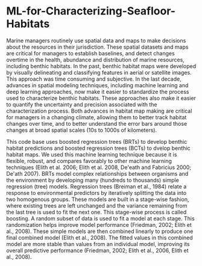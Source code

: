 # ML-for-Characterizing-Seafloor-Habitats
Marine managers routinely use spatial data and maps to make decisions about the resources in their jurisdiction. These spatial datasets and maps are critical for managers to establish baselines, and detect changes overtime in the health, abundance and distribution of marine resources, including benthic habitats. In the past, benthic habitat maps were developed by visually delineating and classifying features in aerial or satellite images. This approach was time consuming and subjective. In the last decade, advances in spatial modeling techniques, including machine learning and deep learning approaches, now make it easier to standardize the process used to characterize benthic habitats. These approaches also make it easier to quantify the uncertainty and precision associated with the characterization process. Both advances in habitat map making are critical for managers in a changing climate, allowing them to better track habitat changes over time, and to better understand the error bars around those changes at broad spatial scales (10s to 1000s of kilometers).

This code base uses boosted regression trees (BRTs) to develop benthic habitat predictions and boosted regression trees (BCTs) to dvelop benthic habitat maps. We used this machine learning technique because it is flexible, robust, and compares favorably to other machine learning techniques (Elith et al. 2006; Elith et al. 2008, De'eath and Fabricius 2000; De'ath 2007). BRTs model complex relationships between organisms and the environment by developing many (hundreds to thousands) simple regression (tree) models. Regression trees (Breiman et al., 1984) relate a response to environmental predictors by iteratively splitting the data into two homogenous groups. These models are built in a stage-wise fashion, where existing trees are left unchanged and the variance remaining from the last tree is used to fit the next one. This stage-wise process is called boosting. A random subset of data is used to fit a model at each stage. This randomization helps improve model performance (Friedman, 2002; Elith et al., 2008). These simple models are then combined linearly to produce one final combined model (Elith et al., 2008). The fitted values in this combined model are more stable than values from an individual model, improving its overall predictive performance (Friedman, 2002; Elith et al., 2006, Elith et al., 2008).
